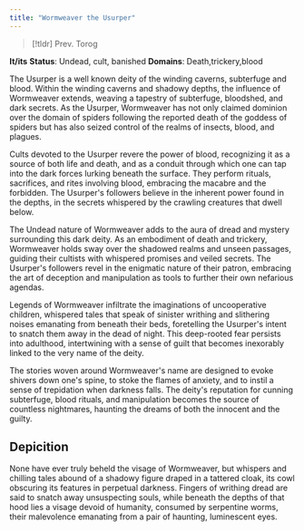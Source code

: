 ```yaml
---
title: "Wormweaver the Usurper"
---
```


> [!tldr]
> Prev. Torog

**It/its**
**Status**: Undead, cult, banished
**Domains**: Death,trickery,blood

The Usurper is a well known deity of the winding caverns, subterfuge and blood. Within the winding caverns and shadowy depths, the influence of Wormweaver extends, weaving a tapestry of subterfuge, bloodshed, and dark secrets. As the Usurper, Wormweaver has not only claimed dominion over the domain of spiders following the reported death of the goddess of spiders but has also seized control of the realms of insects, blood, and plagues.

Cults devoted to the Usurper revere the power of blood, recognizing it as a source of both life and death, and as a conduit through which one can tap into the dark forces lurking beneath the surface. They perform rituals, sacrifices, and rites involving blood, embracing the macabre and the forbidden. The Usurper's followers believe in the inherent power found in the depths, in the secrets whispered by the crawling creatures that dwell below.

The Undead nature of Wormweaver adds to the aura of dread and mystery surrounding this dark deity. As an embodiment of death and trickery, Wormweaver holds sway over the shadowed realms and unseen passages, guiding their cultists with whispered promises and veiled secrets. The Usurper's followers revel in the enigmatic nature of their patron, embracing the art of deception and manipulation as tools to further their own nefarious agendas.

Legends of Wormweaver infiltrate the imaginations of uncooperative children, whispered tales that speak of sinister writhing and slithering noises emanating from beneath their beds, foretelling the Usurper's intent to snatch them away in the dead of night. This deep-rooted fear persists into adulthood, intertwining with a sense of guilt that becomes inexorably linked to the very name of the deity.

The stories woven around Wormweaver's name are designed to evoke shivers down one's spine, to stoke the flames of anxiety, and to instil a sense of trepidation when darkness falls. The deity's reputation for cunning subterfuge, blood rituals, and manipulation becomes the source of countless nightmares, haunting the dreams of both the innocent and the guilty.

## Depicition
None have ever truly beheld the visage of Wormweaver, but whispers and chilling tales abound of a shadowy figure draped in a tattered cloak, its cowl obscuring its features in perpetual darkness. Fingers of writhing dread are said to snatch away unsuspecting souls, while beneath the depths of that hood lies a visage devoid of humanity, consumed by serpentine worms, their malevolence emanating from a pair of haunting, luminescent eyes.